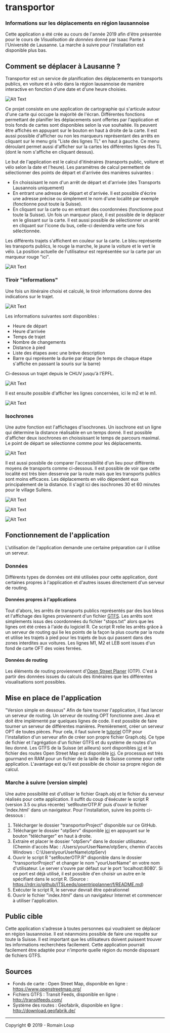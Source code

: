 # transportor

### Informations sur les déplacements en région lausannoise

Cette application a été crée au cours de l'année 2019 afin d'être présentée pour le cours de *Visualisation de données* donné par Isaac Pante à l'Université de Lausanne. La marche à suivre pour l'installation est disponible plus bas.

## Comment se déplacer à Lausanne ?

Transportor est un service de planification des déplacements en transports publics, en voiture et à vélo dans la région lausannoise de manière interactive en fonction d'une date et d'une heure choisies.

![Alt Text](images/C1.png)

Ce projet consiste en une application de cartographie qui s'articule autour d'une carte qui occupe la majorité de l'écran. Différentes fonctions permettant de planifier les déplacements sont offertes par l'application et trois fonds de cartes sont disponibles selon la vue souhaitée. Ils peuvent être affichés en appuyant sur le bouton en haut à droite de la carte. Il est aussi possible d'afficher ou non les marqueurs représentant des arrêts en cliquant sur le menu gris "Liste des lignes TL" en haut à gauche. Ce menu déroulant permet aussi d'afficher sur la cartes les différentes lignes des TL (dont le nom s'affiche en cliquant dessus).

Le but de l'application est le calcul d'itinéraires (transports public, voiture et vélo selon la date et l'heure). Les paramètres de calcul permettent de sélectionner des points de départ et d'arrivée des manières suivantes :

-  En choissisant le nom d'un arrêt de départ et d'arrivée (des Transports Lausannois uniquement)
-  En entrant une adresse de départ et d'arrivée. Il est possible d'écrire une adresse précise ou simplement le nom d'une localité par exemple (fonctionne pout toute la Suisse).
-  En cliquant sur la carte ou en entrant des coordonnées (fonctionne pout toute la Suisse). Un fois un marqueur placé, il est possible de le déplacer en le glissant sur la carte. Il est aussi possible de sélectionner un arrêt en cliquant sur l'icone du bus, celle-ci deviendra verte une fois sélectionnée.

Les différents trajets s'affichent en couleur sur la carte. Le bleu représente les transports publics, le rouge la marche, le jaune la voiture et le vert le vélo. La position actuelle de l'utilisateur est représentée sur la carte par un marqueur rouge "ici".

![Alt Text](images/C2.png)

### Tiroir "informations"

Une fois un itinéraire choisi et calculé, le tiroir informations donne des indications sur le trajet.

![Alt Text](images/C3.png)

Les informations suivantes sont disponibles :

-  Heure de départ
-  Heure d'arrivée
-  Temps de trajet
-  Nombre de changements
-  Distance à pied
-  Liste des étapes avec une brève description
-  Barre qui représente la durée par étape (le temps de chaque étape s'affiche en passant la souris sur la barre)

Ci-dessous un trajet depuis le CHUV jusqu'à l'EPFL.

![Alt Text](images/C4.png)

Il est ensuite possible d'afficher les lignes concernées, ici le m2 et le m1.

![Alt Text](images/C5.png)

### Isochrones

Une autre fonction est l'affichages d'isochrones. Un isochrone est un ligne qui détermine la distance réalisable en un temps donné. Il est possible d'afficher deux isochrones en choississant le temps de parcours maximal. Le point de départ se sélectionne comme pour les déplacements.

![Alt Text](images/C6.png)

Il est aussi possbile de comparer l'accessibilité d'un lieu pour différents moyens de transports comme ci-dessous. Il est possible de voir que cette localité est très bien desservie par la route mais que les transports publics sont moins efficaces. Les déplacements en vélo dépendent eux principalement de la distance. Il s'agit ici des isochrones 30 et 60 minutes pour le village Sullens.

![Alt Text](images/C7.png)

![Alt Text](images/C8.png)

![Alt Text](images/C9.png)

## Fonctionnement de l'application

L'utilisation de l'application demande une certaine préparation car il utilise un serveur.

### Données

Différents types de données ont été utilisées pour cette application, dont certaines propres à l'application et d'autres issues directement d'un serveur de routing.

#### Données propres à l'applications

Tout d'abors, les arrêts de transports publics représentés par des bus bleus et l'affichage des lignes proviennent d'un fichier [GTFS](https://developers.google.com/transit/gtfs/reference/?hl=fr). Les arrêts sont simplements issus des coordonnées du fichier "stops.txt" alors que les lignes ont été crées à l'aide du logiciel R. Ce script R relie les arrêts grâce à un serveur de routing qui lie les points de la façon la plus courte par la route et utilise les trajets à pied pour les trajets de bus qui passent dans des zones interdites aux voitures. Les lignes M1, M2 et LEB sont issues d'un fond de carte OFT des voies ferrées.

#### Données de routing

Les éléments de routing proviennent d'[Open Street Planer](https://www.opentripplanner.org) (OTP). C'est à partir des données issues du calculs des itinéraires que les différentes visualisations sont possibles.

## Mise en place de l'application

"Version simple en dessous"
Afin de faire tourner l'application, il faut lancer un serveur de routing. Un serveur de routing OPT fonctionne avec Java et doit être implémenté par quelques lignes de code. Il est possible de faire tourner un serveur de différentes manières. Premièrement, créer un serveur OPT de toutes pièces. Pour cela, il faut suivre le [tutoriel](http://docs.opentripplanner.org/en/latest/Basic-Tutorial/) OTP pour l'installation d'un serveur afin de créer son propre fichier Graph.obj. Ce type de fichier et l'agrégation d'un fichier GTFS et du système de routes d'un lieu donné. Les GTFS de la Suisse (et ailleurs) sont disponibles [ici](http://transitfeeds.com) et le fichier des routes Open Street Map est disponible [ici](http://download.geofabrik.de). Ce processus est très gourmand en RAM pour un fichier de la taille de la Suisse comme pour cette application. L'avantage est qu'il est possible de choisir sa propre région de calcul.

### Marche à suivre (version simple)
Une autre possibilité est d'utiliser le fichier Graph.obj et le fichier du serveur réalisés pour cette application. Il suffit du coup d'éxécuter le script R (version 3.5 ou plus récente) 'setRouterOTP.R' puis d'ouvir le fichier 'index.html' dans un navigateur. Pour l'installation, suivre les points ci-dessous :

1. Télécharger le dossier "transportorProject" disponible sur ce GitHub.
2. Télécharger le dossier "otpServ" disponible [ici](https://drive.switch.ch/index.php/s/81Jxwdj6mc94cle) en appuyant sur le bouton "télécharger" en haut à droite.
3. Extraire et placer le dossier "otpServ" dans le dossier utilisateur. (Chemin d'accès Mac : /Users/yourUserName/otpServ, chemin d'accès Windows : C:\Users\yourUserName\otpServ)
4. Ouvrir le script R "setRouterOTP.R" disponible dans le dossier "transportorProject" et changer le nom "yourUserName" en votre nom d'utilisateur. Le server s'ouvre par défaut sur le port 'localhost:8080'. Si ce port est déjà utilisé, il est possible d'en choisir un autre en le spécifiant dans le script R. (Source : https://rdrr.io/github/ITSLeeds/opentripplanner/f/README.md)
5. Exécuter le script R, le serveur devrait être opérationnel
6. Ouvrir le fichier "index.html" dans un navigateur Internet et commencer à utiliser l'application.


## Public cible

Cette application s'adresse à toutes personnes qui voudraient se déplacer en région lausannoise. Il est néanmoins possible de faire une requête sur toute la Suisse. Il est important que les utilisateurs doivent puissent trouver les informations recherchées facilement. Cette application pourrait facilement être adaptée pour n'importe quelle région du monde disposant de fichiers GTFS.

## Sources

- Fonds de carte : Open Street Map, disponible en ligne : https://www.openstreetmap.org/
- Fichiers GTFS : Transit Feeds, disponible en ligne : http://transitfeeds.com/
- Système des routes : Geofabrik, disponible en ligne : http://download.geofabrik.de/

---------

Copyright © 2019 - Romain Loup
